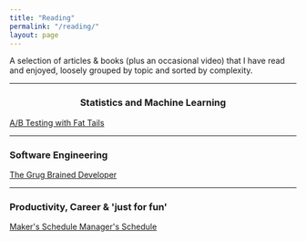 ```yaml
---
title: "Reading"
permalink: "/reading/"
layout: page
---
```


A selection of articles & books (plus an occasional video) that I have read and enjoyed, loosely grouped by topic and sorted by complexity.

---

<h3 style="text-align: center;">Statistics and Machine Learning</h3>

[A/B Testing with Fat Tails](https://eduardomazevedo.github.io/papers/azevedo-et-al-ab.pdf)

---

### Software Engineering

[The Grug Brained Developer](https://grugbrain.dev/)

---

### Productivity, Career & 'just for fun'

[Maker's Schedule Manager's Schedule](http://www.paulgraham.com/makersschedule.html)

###
